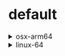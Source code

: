 # default

<details>
<summary>osx-arm64</summary>

|Dependency|Before|After|Explicit|Package|
|-|-|-|-|-|
|[setuptools](https://pypi.org/project/setuptools)|74.1.3|75.6.0|true|pypi|
|[polars](https://prefix.dev/channels/conda-forge/packages/polars)|1.15.0|1.16.0|true|conda|
|my-package|py313hc743ca1_0|py313hc743ca1_1|true|conda|

</details>

<details>
<summary>linux-64</summary>

|Dependency|Before|After|Explicit|Package|
|-|-|-|-|-|
|pkg|0.23.0|0.23.0|true|conda|

</details>

[^1]: **Bold** means explicit dependency.
[^2]: Dependency got downgraded.

